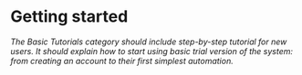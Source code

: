 # Getting started

_The Basic Tutorials category should include step-by-step tutorial for new users. It should explain how to start using basic trial version of the system: from creating an account to their first simplest automation._
